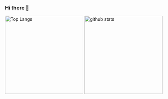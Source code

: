 ### Hi there 👋
<p align="left"> 
  <img alt="Top Langs" height="250px" src="https://github-readme-stats.vercel.app/api/top-langs/?username=KeihakuOh&layout=compact&show_icons=true&theme=onedark" />
  <img alt="github stats" height="250px" src="https://github-readme-stats.vercel.app/api?username=KeihakuOh&theme=onedark&show_icons=ture" />
</p>

<!--
**KeihakuOh/KeihakuOh** is a ✨ _special_ ✨ repository because its `README.md` (this file) appears on your GitHub profile.

Here are some ideas to get you started:

- 🔭 I’m currently working on ...
- 🌱 I’m currently learning ...
- 👯 I’m looking to collaborate on ...
- 🤔 I’m looking for help with ...
- 💬 Ask me about ...
- 📫 How to reach me: ...
- 😄 Pronouns: ...
- ⚡ Fun fact: ...
-->

